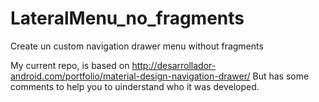 # LateralMenu_no_fragments
Create un  custom navigation drawer menu without fragments

My current  repo,  is based on http://desarrollador-android.com/portfolio/material-design-navigation-drawer/
But   has  some comments  to help you  to  uinderstand who it was  developed.




